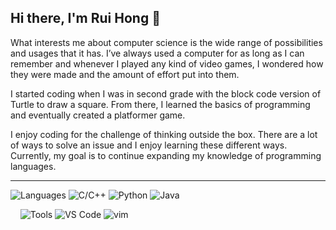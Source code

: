 ## Hi there, I'm Rui Hong 👋
What interests me about computer science is the wide range of possibilities and usages that it has. I’ve always used a computer for as long as I can remember and whenever I played any kind of video games, I wondered how they were made and the amount of effort put into them. 

I started coding when I was in second grade with the block code version of Turtle to draw a square. From there, I learned the basics of programming and eventually created a platformer game. 

I enjoy coding for the challenge of thinking outside the box. There are a lot of ways to solve an issue and I enjoy learning these different ways. Currently, my goal is to continue expanding my knowledge of programming languages.

----

![Languages](https://img.shields.io/static/v1?label=&message=languages:&color=111&style=flat-square)
![C/C++](https://img.shields.io/badge/-C++-blue?logo=cplusplus)
![Python](https://img.shields.io/badge/-Python-4584b6?logo=python&logoColor=ffde57) <!--https://img.shields.io/badge/python-3670A0?style=for-the-badge&logo=python&logoColor=ffdd54-->
![Java](https://img.shields.io/badge/-Java-ED8B00?logo=openjdk&logoColor=white) <!--https://img.shields.io/badge/Java-ED8B00?style=for-the-badge&logo=openjdk&logoColor=white-->

&nbsp;&nbsp;&nbsp;
![Tools](https://img.shields.io/static/v1?label=&message=tools:&color=111&style=flat-square)
![VS Code](https://custom-icon-badges.demolab.com/badge/Visual%20Studio%20Code-0078d7.svg?logo=vsc&logoColor=white)
![vim](https://img.shields.io/badge/-vim-3b883b?logo=vim) <!--https://img.shields.io/badge/Vim-3b883b?style=for-the-badge&logo=vim-->

<!--
**rhonglin2/rhonglin2** is a ✨ _special_ ✨ repository because its `README.md` (this file) appears on your GitHub profile.

Here are some ideas to get you started:

- 🔭 I’m currently working on ...
- 🌱 I’m currently learning ...
- 👯 I’m looking to collaborate on ...
- 🤔 I’m looking for help with ...
- 💬 Ask me about ...
- 📫 How to reach me: ...
- 😄 Pronouns: ...
- ⚡ Fun fact: ...
-->
